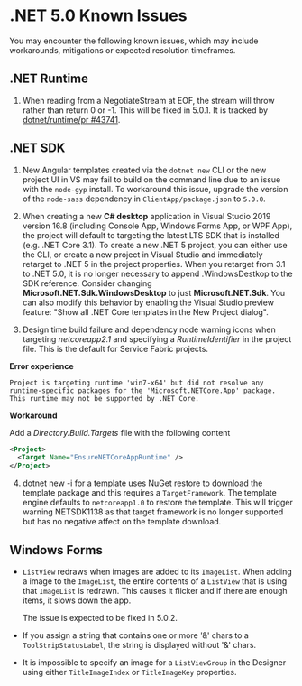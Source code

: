 # .NET 5.0 Known Issues

You may encounter the following known issues, which may include workarounds, mitigations or expected resolution timeframes.

## .NET Runtime

1. When reading from a NegotiateStream at EOF, the stream will throw rather than return 0 or -1. This will be fixed in 5.0.1. It is tracked by [dotnet/runtime/pr #43741](https://github.com/dotnet/runtime/pull/43741).

## .NET SDK

1. New Angular templates created via the `dotnet new` CLI or the new project UI in VS may fail to build on the command line due to an issue with the `node-gyp` install. To workaround this issue, upgrade the version of the `node-sass` dependency in `ClientApp/package.json` to `5.0.0`.

2. When creating a new **C# desktop** application in Visual Studio 2019 version 16.8 (including Console App, Windows Forms App, or WPF App), the project will default to targeting the latest LTS SDK that is installed (e.g. .NET Core 3.1). To create a new .NET 5 project, you can either use the CLI, or create a new project in Visual Studio and immediately retarget to .NET 5 in the project properties. When you retarget from 3.1 to .NET 5.0, it is no longer necessary to append .WindowsDestkop to the SDK reference. Consider changing **Microsoft.NET.Sdk.WindowsDesktop** to just **Microsoft.NET.Sdk**. You can also modify this behavior by enabling the Visual Studio preview feature: "Show all .NET Core templates in the New Project dialog".

3.  Design time build failure and dependency node warning icons when targeting *netcoreapp2.1* and specifying a *RuntimeIdentifier* in the project file.  This is the default for Service Fabric projects.

   **Error experience**
   
   `Project is targeting runtime 'win7-x64' but did not resolve any runtime-specific packages for the 'Microsoft.NETCore.App' package. This runtime may not be supported by .NET Core.`
   
   **Workaround**
   
   Add a *Directory.Build.Targets* file with the following content

   ```xml
   <Project>
     <Target Name="EnsureNETCoreAppRuntime" />
   </Project>
   ```
4. dotnet new -i for a template uses NuGet restore to download the template package and this requires a `TargetFramework`.  The template engine defaults to `netcoreapp1.0` to restore the template.  This will trigger warning NETSDK1138 as that target framework is no longer supported but has no negative affect on the template download.

## Windows Forms

* `ListView` redraws when images are added to its `ImageList`. 
When adding a image to the `ImageList`, the entire contents of a `ListView` that is using that `ImageList` is redrawn. This causes it flicker and if there are enough items, it slows down the app.

     The issue is expected to be fixed in 5.0.2.

* If you assign a string that contains one or more '&' chars to a `ToolStripStatusLabel`, the string is displayed without '&' chars.

* It is impossible to specify an image for a `ListViewGroup` in the Designer using either `TitleImageIndex` or `TitleImageKey` properties.